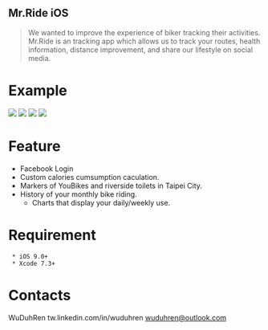 ## Mr.Ride iOS
> We wanted to improve the experience of biker tracking their activities. Mr.Ride is an tracking app which allows us to track your routes, health information, distance improvement, and share our lifestyle on social media.

# Example
![](https://i.imgur.com/KAEZOkD.png)
![](https://i.imgur.com/GmwmT0U.png)
![](https://i.imgur.com/MwyYZEb.png)
![](https://i.imgur.com/OUE8yBJ.png)


# Feature
  * Facebook Login
  * Custom calories cumsumption caculation.
  * Markers of YouBikes and riverside toilets in Taipei City.
  * History of your monthly bike riding.
    * Charts that display your daily/weekly use.

# Requirement
     * iOS 9.0+
     * Xcode 7.3+
  

# Contacts
WuDuhRen
tw.linkedin.com/in/wuduhren
wuduhren@outlook.com
